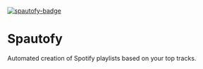 [![spautofy-badge]][spautofy-workflow]

# Spautofy

Automated creation of Spotify playlists based on your top tracks.

[spautofy-badge]: https://github.com/jace-ys/spautofy/workflows/spautofy/badge.svg
[spautofy-workflow]: https://github.com/jace-ys/spautofy/actions?query=workflow%3Aspautofy
